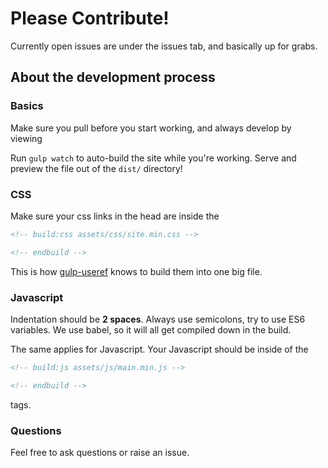 # Please Contribute!

Currently open issues are under the issues tab, and basically up for grabs.

## About the development process

### Basics

Make sure you pull before you start working, and always develop by viewing

Run `gulp watch` to auto-build the site while you're working. Serve and preview the file out of the `dist/` directory!


### CSS

Make sure your css links in the head are inside the 

```html
<!-- build:css assets/css/site.min.css -->

<!-- endbuild -->
```

This is how [gulp-useref](https://www.npmjs.com/package/gulp-useref) knows to build them into one big file.

### Javascript

Indentation should be **2 spaces**. Always use semicolons, try to use ES6 variables. We use babel, so it will all get compiled down in the build.

The same applies for Javascript. Your Javascript should be inside of the

```html
<!-- build:js assets/js/main.min.js -->

<!-- endbuild -->
```
tags.

### Questions

Feel free to ask questions or raise an issue. 
